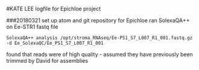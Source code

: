 #KATE LEE logfile for Epichloe project

###20180321
set up atom and git repository for Epichloe
ran SolexaQA++ on Ee-STR1 fastq file

```{bash}
SolexaQA++ analysis /opt/stroma_RNAseq/Ee-PS1_S7_L007_R1_001.fastq.gz -d Ee_SolexaQC/Ee_PS1_S7_L007_R1_001
```
found that reads were of high quality - assumed they have previously been trimmed by David for assemblies
